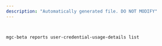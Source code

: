 ```yaml
---
description: "Automatically generated file. DO NOT MODIFY"
---
```


```bash


mgc-beta reports user-credential-usage-details list

```